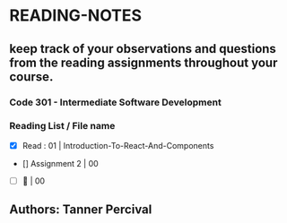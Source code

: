# READING-NOTES

## keep track of your observations and questions from the reading assignments throughout your course.

### Code 301 - Intermediate Software Development

### Reading List / File name

- [x] Read : 01 | Introduction-To-React-And-Components

- [] Assignment 2 | 00

- [ ] :tada:       | 00

## Authors: Tanner Percival
